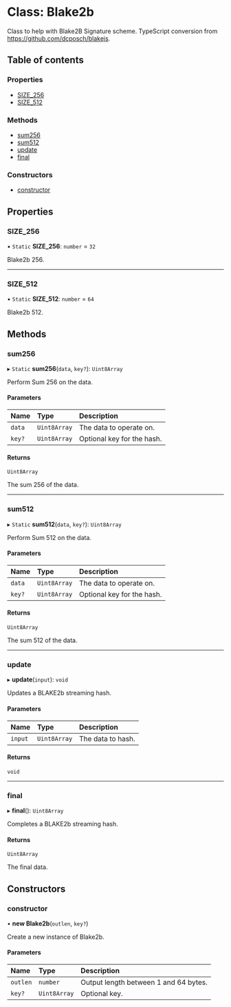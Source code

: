 # Class: Blake2b

Class to help with Blake2B Signature scheme.
TypeScript conversion from https://github.com/dcposch/blakejs.

## Table of contents

### Properties

- [SIZE\_256](Blake2b.md#size_256)
- [SIZE\_512](Blake2b.md#size_512)

### Methods

- [sum256](Blake2b.md#sum256)
- [sum512](Blake2b.md#sum512)
- [update](Blake2b.md#update)
- [final](Blake2b.md#final)

### Constructors

- [constructor](Blake2b.md#constructor)

## Properties

### SIZE\_256

▪ `Static` **SIZE\_256**: `number` = `32`

Blake2b 256.

___

### SIZE\_512

▪ `Static` **SIZE\_512**: `number` = `64`

Blake2b 512.

## Methods

### sum256

▸ `Static` **sum256**(`data`, `key?`): `Uint8Array`

Perform Sum 256 on the data.

#### Parameters

| Name | Type | Description |
| :------ | :------ | :------ |
| `data` | `Uint8Array` | The data to operate on. |
| `key?` | `Uint8Array` | Optional key for the hash. |

#### Returns

`Uint8Array`

The sum 256 of the data.

___

### sum512

▸ `Static` **sum512**(`data`, `key?`): `Uint8Array`

Perform Sum 512 on the data.

#### Parameters

| Name | Type | Description |
| :------ | :------ | :------ |
| `data` | `Uint8Array` | The data to operate on. |
| `key?` | `Uint8Array` | Optional key for the hash. |

#### Returns

`Uint8Array`

The sum 512 of the data.

___

### update

▸ **update**(`input`): `void`

Updates a BLAKE2b streaming hash.

#### Parameters

| Name | Type | Description |
| :------ | :------ | :------ |
| `input` | `Uint8Array` | The data to hash. |

#### Returns

`void`

___

### final

▸ **final**(): `Uint8Array`

Completes a BLAKE2b streaming hash.

#### Returns

`Uint8Array`

The final data.

## Constructors

### constructor

• **new Blake2b**(`outlen`, `key?`)

Create a new instance of Blake2b.

#### Parameters

| Name | Type | Description |
| :------ | :------ | :------ |
| `outlen` | `number` | Output length between 1 and 64 bytes. |
| `key?` | `Uint8Array` | Optional key. |
